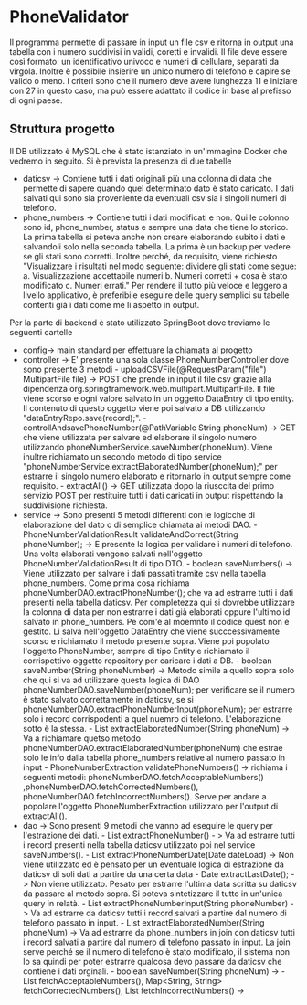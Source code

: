 # PhoneValidator
Il programma permette di passare in input un file csv e ritorna in output una tabella con i numero suddivisi in validi, coretti e invalidi.
Il file deve essere così formato: un identificativo univoco e numeri di cellulare, separati da virgola. 
Inoltre è possibile insierire un unico numero di telefono e capire se valido o meno. 
I criteri sono che il numero deve avere lunghezza 11 e iniziare con 27 in questo caso, ma può essere adattato il codice in base al prefisso di ogni paese. 

## Struttura progetto 
Il DB utilizzato è MySQL che è stato istanziato in un'immagine Docker che vedremo in seguito. Si è prevista la presenza di due tabelle
- daticsv -> Contiene tutti i dati originali più una colonna di data che permette di sapere quando quel determinato dato è stato caricato. I dati salvati qui sono sia proveniente da eventuali csv sia i singoli numeri di telefono.
- phone_numbers -> Contiene tutti i dati modificati e non. Qui le colonno sono id, phone_number, status e sempre una data che tiene lo storico.
La prima tabella si poteva anche non creare elaborando subito i dati e salvandoli solo nella seconda tabella. La prima è un backup per vedere se gli stati sono corretti. Inoltre perché, da requisito, viene richiesto "Visualizzare i risultati nel modo seguente: dividere gli stati come segue: a. Visualizzazione accettabile numeri
                      b. Numeri corretti + cosa è stato modificato
                      c. Numeri errati."
Per rendere il tutto più veloce e leggero a livello applicativo, è preferibile eseguire delle query semplici su tabelle contenti già i dati come me li aspetto in output.

Per la parte di backend è stato utilizzato SpringBoot dove troviamo le seguenti cartelle
- config-> main standard per effettuare la chiamata al progetto
- controller -> E' presente una sola classe PhoneNumberController dove sono presente 3 metodi
              - uploadCSVFile(@RequestParam("file") MultipartFile file)  -> POST che prende in input il file csv grazie alla dipendenza org.springframework.web.multipart.MultipartFile. Il file viene scorso e ogni valore salvato in un oggetto DataEntry di tipo entity. Il                   contenuto di questo oggetto viene poi salvato a DB utilizzando "dataEntryRepo.save(record);".
              - controllAndsavePhoneNumber(@PathVariable String phoneNum) -> GET che viene utilizzata per salvare ed elaborare il singolo numero utilizzando phoneNumberService.saveNumber(phoneNum). Viene inultre richiamato un secondo metodo di tipo service 
                "phoneNumberService.extractElaboratedNumber(phoneNum);" per estrarre il singolo numero elaborato e ritornarlo in output sempre come requisito.
              - extractAll() -> GET utilizzata dopo la riusccita del primo servizio POST per restituire tutti i dati caricati in output rispettando la suddivisione richiesta.
- service -> Sono presenti 5 metodi differenti con le logicche di elaborazione del dato o di semplice chiamata ai metodi DAO.
            - PhoneNumberValidationResult validateAndCorrect(String phoneNumber); -> E presente la logica per validare i numeri di telefono. Una volta elaborati vengono salvati nell'oggetto PhoneNumberValidationResult di tipo DTO.
            - boolean saveNumbers() -> Viene utilizzato per salvare i dati passati tramite csv nella tabella phone_numbers. Come prima cosa richiama phoneNumberDAO.extractPhoneNumber(); che va ad estrarre tutti i dati presenti nella tabella daticsv. Per completezza qui 
             si dovrebbe utilizzare la colonna di data per non estrarre i dati già elaborati oppure l'ultimo id salvato in phone_numbers. Pe com'è al moemnto il codice quest non è gestito. Li salva nell'oggetto DataEntry che viene succcessivamente scorso e richiamato il              metodo presente sopra. Viene poi popolato l'oggetto PhoneNumber, sempre di tipo Entity e richiamato il corrispettivo oggetto repository per caricare i dati a DB.
            - boolean saveNumber(String phoneNumber) -> Metodo simile a quello sopra solo che qui si va ad utilizzare questa logica di DAO phoneNumberDAO.saveNumber(phoneNum); per verificare se il numero è stato salvato correttamente in daticsv, se si             
              phoneNumberDAO.extractPhoneNumberInput(phoneNum); per estrarre solo i record corrispodenti a quel nuemro di telefono. L'elaborazione sotto è la stessa.
            - List<PhoneNumber> extractElaboratedNumber(String phoneNum) -> Va a richiamare quetso metodo phoneNumberDAO.extractElaboratedNumber(phoneNum) che estrae solo le info dalla tabella phone_numbers relative al numero passato in input 
            - PhoneNumberExtraction validatePhoneNumbers() -> richiama i seguenti metodi: phoneNumberDAO.fetchAcceptableNumbers() ,phoneNumberDAO.fetchCorrectedNumbers(), phoneNumberDAO.fetchIncorrectNumbers(). Serve per andare a popolare l'oggetto PhoneNumberExtraction 
              utilizzato per l'output di extractAll().
- dao -> Sono presenti 9 metodi che vanno ad eseguire le query per l'estrazione dei dati. 
          -  List<DataEntry> extractPhoneNumber() - > Va ad estrarre tutti i record presenti nella tabella daticsv utilizzato poi nel service saveNumbers(). 
          - List<DataEntry> extractPhoneNumberDate(Date dateLoad) -> Non viene utilizzato ed è pensato per un eventuale logica di estrazione da daticsv di soli dati a partire da una certa data
          - Date extractLastDate(); -> Non viene utilizzato. Pesato per estrarre l'ultima data scritta su daticsv da passare al metodo sopra. Si poteva sintetizzare il tutto in un'unica query in relatà.
          - List<DataEntry> extractPhoneNumberInput(String phoneNumber) -> Va ad estrarre da daticsv tutti i record salvati a partire dal numero di telefono passato in input.
          - List<PhoneNumber> extractElaboratedNumber(String phoneNum) -> Va ad estrarre da phone_numbers in join con daticsv tutti i record salvati a partire dal numero di telefono passato in input. La join serve perché se il numero di telefono è stato modificato, il 
            sistema non lo sa quindi per poter estrarre qualcosa devo passare da daticsv che contiene i dati orginali.
          - boolean saveNumber(String phoneNum) -> 
          - List<String> fetchAcceptableNumbers(), Map<String, String> fetchCorrectedNumbers(), List<String> fetchIncorrectNumbers() ->
